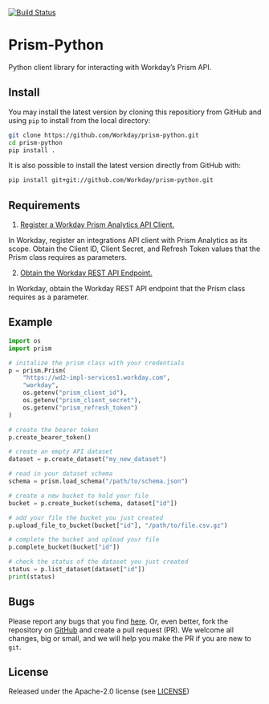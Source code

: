 [![Build Status](https://travis-ci.org/Workday/prism-python.svg?branch=master)](https://travis-ci.org/Workday/prism-python)

# Prism-Python

Python client library for interacting with Workday’s Prism API.

## Install
You may install the latest version by cloning this repositiory from GitHub
and using `pip` to install from the local directory:

```bash
git clone https://github.com/Workday/prism-python.git
cd prism-python
pip install .
```

It is also possible to install the latest version directly from GitHub with:

```bash
pip install git+git://github.com/Workday/prism-python.git
```

## Requirements

1. [Register a Workday Prism Analytics API Client.](https://doc.workday.com/reader/J1YvI9CYZUWl1U7_PSHyHA/qAugF2pRAGtECVLHKdMO_A)

In Workday, register an integrations API client with Prism Analytics as its
scope. Obtain the Client ID, Client Secret, and Refresh Token values that the
Prism class requires as parameters.

2. [Obtain the Workday REST API Endpoint.](https://doc.workday.com/reader/J1YvI9CYZUWl1U7_PSHyHA/L_RKkfJI6bKu1M2~_mfesQ)

In Workday, obtain the Workday REST API endpoint that the Prism class requires
as a parameter.

## Example

```python
import os
import prism

# initalize the prism class with your credentials
p = prism.Prism(
    "https://wd2-impl-services1.workday.com",
    "workday",
    os.getenv("prism_client_id"), 
    os.getenv("prism_client_secret"),
    os.getenv("prism_refresh_token") 
)

# create the bearer token
p.create_bearer_token()

# create an empty API dataset
dataset = p.create_dataset("my_new_dataset")

# read in your dataset schema
schema = prism.load_schema("/path/to/schema.json")

# create a new bucket to hold your file
bucket = p.create_bucket(schema, dataset["id"])

# add your file the bucket you just created
p.upload_file_to_bucket(bucket["id"], "/path/to/file.csv.gz")

# complete the bucket and upload your file
p.complete_bucket(bucket["id"])

# check the status of the dataset you just created
status = p.list_dataset(dataset["id"])
print(status)
```

## Bugs
Please report any bugs that you find [here](https://github.com/Workday/prism-python/issues).
Or, even better, fork the repository on [GitHub](https://github.com/Workday/prism-python)
and create a pull request (PR). We welcome all changes, big or small, and we
will help you make the PR if you are new to `git`.

## License
Released under the Apache-2.0 license (see [LICENSE](https://github.com/Workday/prism-python/blob/master/LICENSE))
